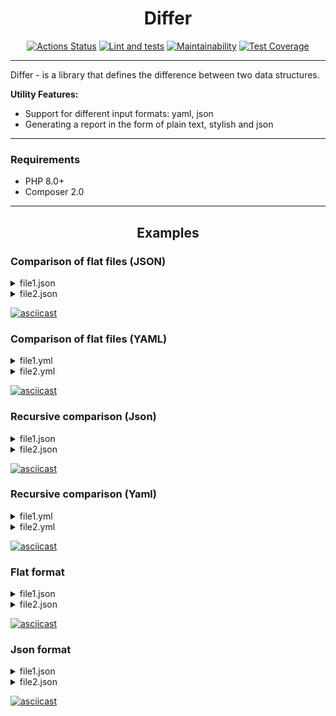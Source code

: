 
<h1 align="center">Differ</h1>

<div align="center">

[![Actions Status](https://github.com/softslot/php-project-lvl2/workflows/hexlet-check/badge.svg)](https://github.com/softslot/php-project-lvl2/actions)
[![Lint and tests](https://github.com/softslot/php-project-lvl2/actions/workflows/lint_and_tests.yml/badge.svg)](https://github.com/softslot/php-project-lvl2/actions/workflows/lint_and_tests.yml)
[![Maintainability](https://api.codeclimate.com/v1/badges/dfac19731929bf10b581/maintainability)](https://codeclimate.com/github/softslot/php-project-lvl2/maintainability)
[![Test Coverage](https://api.codeclimate.com/v1/badges/dfac19731929bf10b581/test_coverage)](https://codeclimate.com/github/softslot/php-project-lvl2/test_coverage)

</div>

<hr>

Differ - is a library that defines the difference between two data structures.

<strong>Utility Features:</strong>
<ul>
<li>Support for different input formats: yaml, json</li>
<li>Generating a report in the form of plain text, stylish and json</li>
</ul>

<hr>

### Requirements
<ul>
<li>PHP 8.0+</li>
<li>Composer 2.0</li>
</ul>

<hr>

<h2 align="center">Examples</h2>

### Comparison of flat files (JSON)

<details>

<summary>file1.json </summary>

```json
{
  "host": "hexlet.io",
  "timeout": 50,
  "proxy": "123.234.53.22",
  "follow": false
}
```

</details>

<details>

<summary>file2.json </summary>

```json
{
  "timeout": 20,
  "verbose": true,
  "host": "hexlet.io"
}
```

</details>

[![asciicast](https://asciinema.org/a/vnGWrgMeWbz1NnAex9xdzbxeV.svg)](https://asciinema.org/a/vnGWrgMeWbz1NnAex9xdzbxeV)

### Comparison of flat files (YAML)

<details>

<summary>file1.yml </summary>

```yaml
host: hexlet.io
timeout: 50
proxy: 123.234.53.22
follow: false
```

</details>

<details>

<summary>file2.yml </summary>

```yaml
timeout: 20
verbose: true
host: hexlet.io
```

</details>

[![asciicast](https://asciinema.org/a/mj0eeZojQzdEeNEPHHj8wv1KL.svg)](https://asciinema.org/a/mj0eeZojQzdEeNEPHHj8wv1KL)

### Recursive comparison (Json)

<details>

<summary>file1.json </summary>

```json
{
  "common": {
    "setting1": "Value 1",
    "setting2": 200,
    "setting3": true,
    "setting6": {
      "key": "value",
      "doge": {
        "wow": ""
      }
    }
  },
  "group1": {
    "baz": "bas",
    "foo": "bar",
    "nest": {
      "key": "value"
    }
  },
  "group2": {
    "abc": 12345,
    "deep": {
      "id": 45
    }
  }
}
```

</details>

<details>

<summary>file2.json </summary>

```json
{
  "common": {
    "follow": false,
    "setting1": "Value 1",
    "setting3": null,
    "setting4": "blah blah",
    "setting5": {
      "key5": "value5"
    },
    "setting6": {
      "key": "value",
      "ops": "vops",
      "doge": {
        "wow": "so much"
      }
    }
  },
  "group1": {
    "foo": "bar",
    "baz": "bars",
    "nest": "str"
  },
  "group3": {
    "deep": {
      "id": {
        "number": 45
      }
    },
    "fee": 100500
  }
}
```

</details>

[![asciicast](https://asciinema.org/a/zLHSYAkdtLMROYF41uQ5e4Bwv.svg)](https://asciinema.org/a/zLHSYAkdtLMROYF41uQ5e4Bwv)

### Recursive comparison (Yaml)

<details>

<summary>file1.yml </summary>

```yaml
common:
  setting1: Value 1
  setting2: 200
  setting3: true
  setting6:
    key: value
    doge:
      wow: ''
group1:
  baz: bas
  foo: bar
  nest:
    key: value
group2:
  abc: 12345
  deep:
    id: 45
```

</details>

<details>

<summary>file2.yml </summary>

```yaml
common:
  follow: false
  setting1: Value 1
  setting3:
  setting4: blah blah
  setting5:
    key5: value5
  setting6:
    key: value
    ops: vops
    doge:
      wow: so much
group1:
  foo: bar
  baz: bars
  nest: str
group3:
  deep:
    id:
      number: 45
  fee: 100500
```

</details>

[![asciicast](https://asciinema.org/a/6Q7Du9SPrvhmDnVR3NKG1A1tE.svg)](https://asciinema.org/a/6Q7Du9SPrvhmDnVR3NKG1A1tE)

### Flat format

<details>

<summary>file1.json </summary>

```json
{
  "common": {
    "setting1": "Value 1",
    "setting2": 200,
    "setting3": true,
    "setting6": {
      "key": "value",
      "doge": {
        "wow": ""
      }
    }
  },
  "group1": {
    "baz": "bas",
    "foo": "bar",
    "nest": {
      "key": "value"
    }
  },
  "group2": {
    "abc": 12345,
    "deep": {
      "id": 45
    }
  }
}
```

</details>

<details>

<summary>file2.json </summary>

```json
{
  "common": {
    "follow": false,
    "setting1": "Value 1",
    "setting3": null,
    "setting4": "blah blah",
    "setting5": {
      "key5": "value5"
    },
    "setting6": {
      "key": "value",
      "ops": "vops",
      "doge": {
        "wow": "so much"
      }
    }
  },
  "group1": {
    "foo": "bar",
    "baz": "bars",
    "nest": "str"
  },
  "group3": {
    "deep": {
      "id": {
        "number": 45
      }
    },
    "fee": 100500
  }
}
```

</details>

[![asciicast](https://asciinema.org/a/9uSslWd4WQcRzMYeHVCPyHbkA.svg)](https://asciinema.org/a/9uSslWd4WQcRzMYeHVCPyHbkA)

### Json format

<details>

<summary>file1.json </summary>

```json
{
  "common": {
    "setting1": "Value 1",
    "setting2": 200,
    "setting3": true,
    "setting6": {
      "key": "value",
      "doge": {
        "wow": ""
      }
    }
  },
  "group1": {
    "baz": "bas",
    "foo": "bar",
    "nest": {
      "key": "value"
    }
  },
  "group2": {
    "abc": 12345,
    "deep": {
      "id": 45
    }
  }
}
```

</details>

<details>

<summary>file2.json </summary>

```json
{
  "common": {
    "follow": false,
    "setting1": "Value 1",
    "setting3": null,
    "setting4": "blah blah",
    "setting5": {
      "key5": "value5"
    },
    "setting6": {
      "key": "value",
      "ops": "vops",
      "doge": {
        "wow": "so much"
      }
    }
  },
  "group1": {
    "foo": "bar",
    "baz": "bars",
    "nest": "str"
  },
  "group3": {
    "deep": {
      "id": {
        "number": 45
      }
    },
    "fee": 100500
  }
}
```

</details>

[![asciicast](https://asciinema.org/a/AVpgos1lo4rJIYQW0qX8IkmgC.svg)](https://asciinema.org/a/AVpgos1lo4rJIYQW0qX8IkmgC)